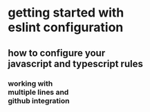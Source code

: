 # getting started with<br>eslint configuration

## how to configure your<br>javascript and typescript rules

### working with<br>multiple lines and<br>github integration
